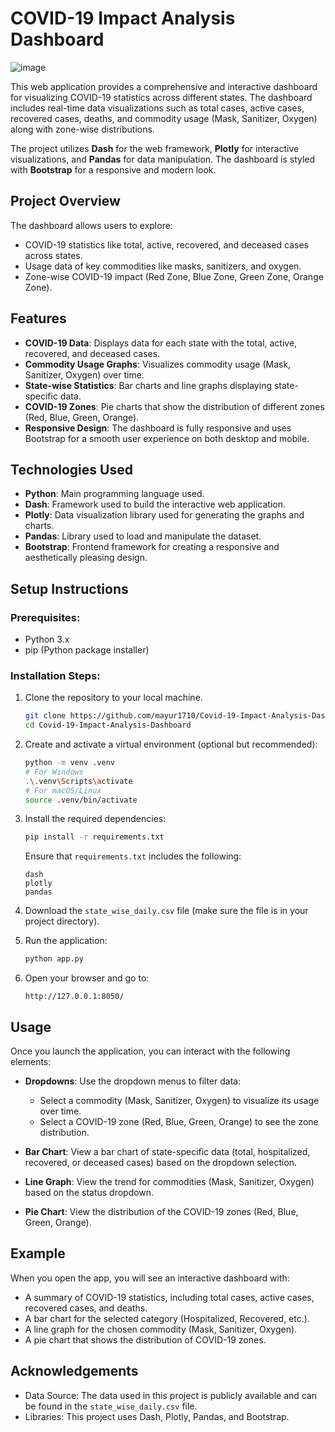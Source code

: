 # COVID-19 Impact Analysis Dashboard

![image](https://github.com/user-attachments/assets/d0bf4f01-d9f6-416b-966f-2034dd281739)

This web application provides a comprehensive and interactive dashboard for visualizing COVID-19 statistics across different states. The dashboard includes real-time data visualizations such as total cases, active cases, recovered cases, deaths, and commodity usage (Mask, Sanitizer, Oxygen) along with zone-wise distributions.

The project utilizes **Dash** for the web framework, **Plotly** for interactive visualizations, and **Pandas** for data manipulation. The dashboard is styled with **Bootstrap** for a responsive and modern look.

## Project Overview

The dashboard allows users to explore:
- COVID-19 statistics like total, active, recovered, and deceased cases across states.
- Usage data of key commodities like masks, sanitizers, and oxygen.
- Zone-wise COVID-19 impact (Red Zone, Blue Zone, Green Zone, Orange Zone).

## Features
- **COVID-19 Data**: Displays data for each state with the total, active, recovered, and deceased cases.
- **Commodity Usage Graphs**: Visualizes commodity usage (Mask, Sanitizer, Oxygen) over time.
- **State-wise Statistics**: Bar charts and line graphs displaying state-specific data.
- **COVID-19 Zones**: Pie charts that show the distribution of different zones (Red, Blue, Green, Orange).
- **Responsive Design**: The dashboard is fully responsive and uses Bootstrap for a smooth user experience on both desktop and mobile.

## Technologies Used
- **Python**: Main programming language used.
- **Dash**: Framework used to build the interactive web application.
- **Plotly**: Data visualization library used for generating the graphs and charts.
- **Pandas**: Library used to load and manipulate the dataset.
- **Bootstrap**: Frontend framework for creating a responsive and aesthetically pleasing design.

## Setup Instructions

### Prerequisites:
- Python 3.x
- pip (Python package installer)

### Installation Steps:
1. Clone the repository to your local machine.
   ```bash
   git clone https://github.com/mayur1710/Covid-19-Impact-Analysis-Dashboard.git
   cd Covid-19-Impact-Analysis-Dashboard
   ```

2. Create and activate a virtual environment (optional but recommended):
   ```bash
   python -m venv .venv
   # For Windows
   .\.venv\Scripts\activate
   # For macOS/Linux
   source .venv/bin/activate
   ```

3. Install the required dependencies:
   ```bash
   pip install -r requirements.txt
   ```

   Ensure that `requirements.txt` includes the following:
   ```
   dash
   plotly
   pandas
   ```

4. Download the `state_wise_daily.csv` file (make sure the file is in your project directory).

5. Run the application:
   ```bash
   python app.py
   ```

6. Open your browser and go to:
   ```
   http://127.0.0.1:8050/
   ```

## Usage

Once you launch the application, you can interact with the following elements:
- **Dropdowns**: Use the dropdown menus to filter data:
  - Select a commodity (Mask, Sanitizer, Oxygen) to visualize its usage over time.
  - Select a COVID-19 zone (Red, Blue, Green, Orange) to see the zone distribution.
  
- **Bar Chart**: View a bar chart of state-specific data (total, hospitalized, recovered, or deceased cases) based on the dropdown selection.

- **Line Graph**: View the trend for commodities (Mask, Sanitizer, Oxygen) based on the status dropdown.

- **Pie Chart**: View the distribution of the COVID-19 zones (Red, Blue, Green, Orange).

## Example

When you open the app, you will see an interactive dashboard with:
- A summary of COVID-19 statistics, including total cases, active cases, recovered cases, and deaths.
- A bar chart for the selected category (Hospitalized, Recovered, etc.).
- A line graph for the chosen commodity (Mask, Sanitizer, Oxygen).
- A pie chart that shows the distribution of COVID-19 zones.



## Acknowledgements
- Data Source: The data used in this project is publicly available and can be found in the `state_wise_daily.csv` file.
- Libraries: This project uses Dash, Plotly, Pandas, and Bootstrap.

